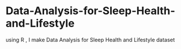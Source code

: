 # Data-Analysis-for-Sleep-Health-and-Lifestyle
using R , I make Data Analysis for Sleep Health and Lifestyle dataset 
